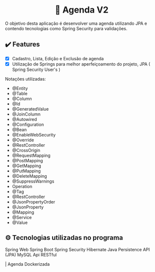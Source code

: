<h1 align="center">🎲 Agenda V2</h1>
<p>O objetivo desta aplicação é desenvolver uma agenda utilizando JPA e contendo tecnologias como Spring Security para validações.</p>

## :heavy_check_mark: Features
- [x] Cadastro, Lista, Edição e Exclusão de agenda
- [x] Utilização de Springs para melhor aperfeiçoamento do projeto, JPA ( Spring Security User's )

Notações utilizadas: 
* @Entity
* @Table
* @Column
* @Id
* @GeneratedValue
* @JoinColumn
* @Autowired
* @Configuration
* @Bean
* @EnableWebSecurity
* @Override
* @RestController
* @CrossOrigin
* @RequestMapping
* @PostMapping
* @GetMapping
* @PutMapping
* @DeleteMapping
* @SuppressWarnings
* Operation
* @Tag
* @RestController
* @JsonPropertyOrder
* @JsonProperty
* @Mapping
* @Service
* @Value

## ⚙ Tecnologias utilizadas no programa

Spring Web
Spring Boot
Spring Security
Hibernate
Java Persistence API (JPA)
MySQL
Api RESTful

| Agenda Dockerizada
